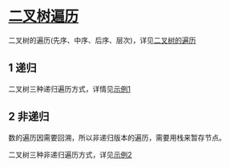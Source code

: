 # [二叉树遍历](https://www.nowcoder.com/practice/a9fec6c46a684ad5a3abd4e365a9d362)

二叉树的遍历(先序、中序、后序、层次)，详见[二叉树的遍历](../../ideas/遍历.md)
## 1 递归

二叉树三种递归遍历方式，详情见[示例1](./main_1.cpp)


## 2 非递归
数的遍历因需要回溯，所以非递归版本的遍历，需要用栈来暂存节点。

二叉树三种非递归遍历方式，详见[示例2](./main_2.cpp)
